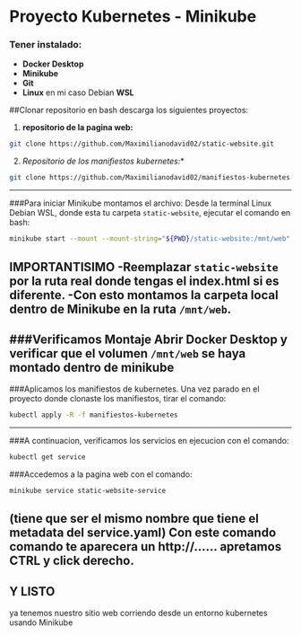 # Proyecto Kubernetes - Minikube
### Tener instalado:
- **Docker Desktop**
- **Minikube**
- **Git**
- **Linux** en mi caso Debian **WSL**

##Clonar repositorio en bash
descarga los siguientes proyectos:
1. **repositorio de la pagina web:**
```bash
git clone https://github.com/Maximilianodavid02/static-website.git
```
2. *Repositorio de los manifiestos kubernetes:**
```bash
git clone https://github.com/Maximilianodavid02/manifiestos-kubernetes.git
```
---
###Para iniciar Minikube montamos el archivo:
Desde la terminal Linux Debian WSL, donde esta tu carpeta `static-website`, ejecutar el comando en bash:
```bash
minikube start --mount --mount-string="${PWD}/static-website:/mnt/web"
```

**IMPORTANTISIMO**
-Reemplazar `static-website` por la **ruta real donde tengas el index.html** si es diferente.
-Con esto montamos la carpeta local dentro de Minikube en la ruta `/mnt/web`.
---
###Verificamos Montaje
Abrir **Docker Desktop** y verificar que el volumen `/mnt/web` se haya montado dentro de minikube 
---
###Aplicamos los manifiestos de kubernetes.
Una vez parado en el proyecto donde clonaste los manifiestos, tirar el comando:
```bash
kubectl apply -R -f manifiestos-kubernetes
```
---
###A continuacion, verificamos los servicios en ejecucion con el comando:
```bash
kubectl get service
```

###Accedemos a la pagina web con el comando:
```bash
minikube service static-website-service
```
(tiene que ser el mismo nombre que tiene el metadata del service.yaml)
Con este comando comando te aparecera un http://...... apretamos CTRL y click derecho.
---
**Y LISTO** 
---
ya tenemos nuestro sitio web corriendo desde un entorno kubernetes usando Minikube 









